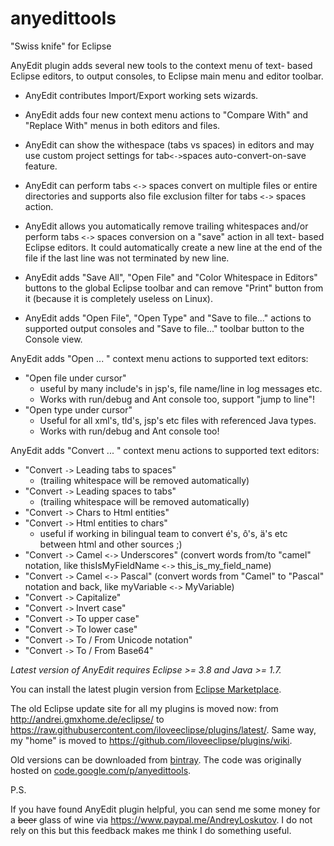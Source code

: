 # anyedittools
"Swiss knife" for Eclipse

AnyEdit plugin adds several new tools to the context menu of text- based Eclipse editors, to output consoles, to Eclipse main menu and editor toolbar. 

* AnyEdit contributes Import/Export working sets wizards.

* AnyEdit adds four new context menu actions to "Compare With" and "Replace With" menus in both editors and files.

* AnyEdit can show the withespace (tabs vs spaces) in editors and may use custom project settings for tab`<->`spaces auto-convert-on-save feature.
* AnyEdit can perform tabs `<->` spaces convert on multiple files or entire directories and supports also file exclusion filter for tabs `<->` spaces action.
* AnyEdit allows you automatically remove trailing whitespaces and/or perform tabs `<->` spaces conversion on a "save" action in all text- based Eclipse editors. It could automatically create a new line at the end of the file if the last line was not terminated by new line.
* AnyEdit adds "Save All", "Open File" and "Color Whitespace in Editors" buttons to the global Eclipse toolbar and can remove "Print" button from it (because it is completely useless on Linux).
* AnyEdit adds "Open File", "Open Type" and "Save to file..." actions to supported output consoles and "Save to file..." toolbar button to the Console view.

AnyEdit adds "Open ... " context menu actions to supported text editors:
* "Open file under cursor"
  - useful by many include's in jsp's, file name/line in log messages etc. 
  - Works with run/debug and Ant console too, support "jump to line"!
* "Open type under cursor"
  - Useful for all xml's, tld's, jsp's etc files with referenced Java types. 
  - Works with run/debug and Ant console too!

AnyEdit adds "Convert ... " context menu actions to supported text editors:
* "Convert `->` Leading tabs to spaces"
  - (trailing whitespace will be removed automatically)
* "Convert `->` Leading spaces to tabs" 
  - (trailing whitespace will be removed automatically)
* "Convert `->` Chars to Html entities"
* "Convert `->` Html entities to chars"
  - useful if working in bilingual team to convert é's, ô's, ä's etc between html and other sources ;)
* "Convert `->` Camel `<->` Underscores" (convert words from/to "camel" notation, like thisIsMyFieldName `<->` this\_is\_my\_field\_name)
* "Convert `->` Camel `<->` Pascal" (convert words from "Camel" to "Pascal" notation and back, like
myVariable `<->` MyVariable)
* "Convert `->` Capitalize"
* "Convert `->` Invert case"
* "Convert `->` To upper case"
* "Convert `->` To lower case"
* "Convert `->` To / From Unicode notation"
* "Convert `->` To / From Base64"

*Latest version of AnyEdit requires Eclipse >= 3.8 and Java >= 1.7.*

You can install the latest plugin version from [Eclipse Marketplace](https://marketplace.eclipse.org/content/anyedit-tools).

The old Eclipse update site for all my plugins is moved now: 
from http://andrei.gmxhome.de/eclipse/ 
to https://raw.githubusercontent.com/iloveeclipse/plugins/latest/.
Same way, my "home" is moved to https://github.com/iloveeclipse/plugins/wiki.

Old versions can be downloaded from [bintray](https://bintray.com/iloveeclipse/plugins/AnyEdit/view/files).
The code was originally hosted on [code.google.com/p/anyedittools](http://code.google.com/p/anyedittools).

P.S.

If you have found AnyEdit plugin helpful, you can send me some money for a ~~beer~~ glass of wine via https://www.paypal.me/AndreyLoskutov. I do not rely on this but this feedback makes me think I do something useful.

